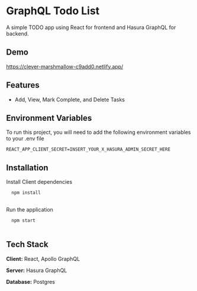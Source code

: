
#  GraphQL Todo List

A simple TODO app using React for frontend and Hasura GraphQL for
backend.




## Demo

https://clever-marshmallow-c9add0.netlify.app/



## Features

- Add, View, Mark Complete, and Delete Tasks



## Environment Variables

To run this project, you will need to add the following environment variables to your .env file

`REACT_APP_CLIENT_SECRET=INSERT_YOUR_X_HASURA_ADMIN_SECRET_HERE`




## Installation

Install Client dependencies

```bash
  npm install 
  
```


Run the application

```bash
  npm start
  
```
## Tech Stack

**Client:** React, Apollo GraphQL

**Server:** Hasura GraphQL

**Database:** Postgres

